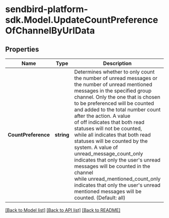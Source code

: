 
# sendbird-platform-sdk.Model.UpdateCountPreferenceOfChannelByUrlData

## Properties

Name | Type | Description | Notes
------------ | ------------- | ------------- | -------------
**CountPreference** | **string** | Determines whether to only count the number of unread messages or the number of unread mentioned messages in the specified group channel. Only the one that is chosen to be preferenced will be counted and added to the total number count after the action. A value of off indicates that both read statuses will not be counted, while all indicates that both read statuses will be counted by the system. A value of unread_message_count_only indicates that only the user&#39;s unread messages will be counted in the channel while unread_mentioned_count_only indicates that only the user&#39;s unread mentioned messages will be counted. (Default: all) | 

[[Back to Model list]](../README.md#documentation-for-models)
[[Back to API list]](../README.md#documentation-for-api-endpoints)
[[Back to README]](../README.md)

